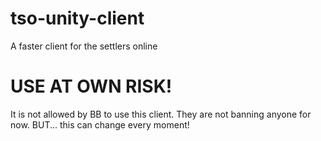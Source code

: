 # tso-unity-client
A faster client for the settlers online

# USE AT OWN RISK!
It is not allowed by BB to use this client. They are not banning anyone for now. BUT... this can change every moment!
